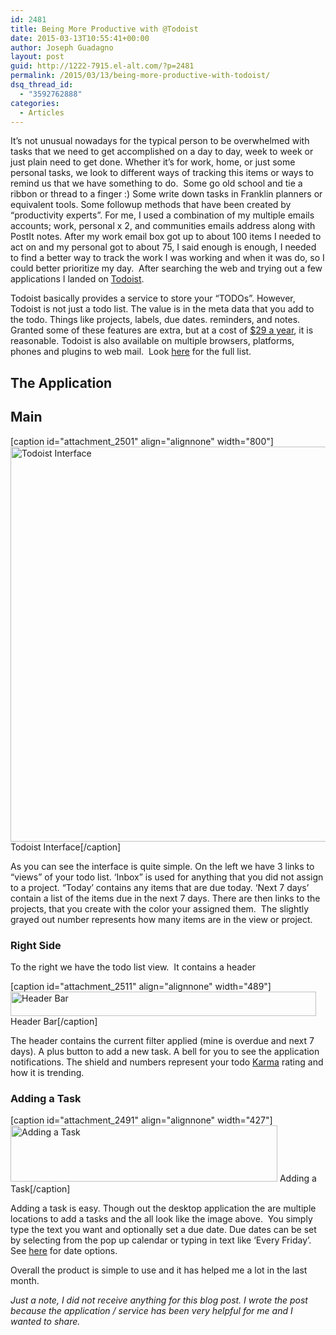 ```yaml
---
id: 2481
title: Being More Productive with @Todoist
date: 2015-03-13T10:55:41+00:00
author: Joseph Guadagno
layout: post
guid: http://1222-7915.el-alt.com/?p=2481
permalink: /2015/03/13/being-more-productive-with-todoist/
dsq_thread_id:
  - "3592762888"
categories:
  - Articles
---
```

It’s not unusual nowadays for the typical person to be overwhelmed with tasks that we need to get accomplished on a day to day, week to week or just plain need to get done. Whether it’s for work, home, or just some personal tasks, we look to different ways of tracking this items or ways to remind us that we have something to do.  Some go old school and tie a ribbon or thread to a finger :) Some write down tasks in Franklin planners or equivalent tools. Some followup methods that have been created by “productivity experts”. For me, I used a combination of my multiple emails accounts; work, personal x 2, and communities emails address along with PostIt notes. After my work email box got up to about 100 items I needed to act on and my personal got to about 75, I said enough is enough, I needed to find a better way to track the work I was working and when it was do, so I could better prioritize my day.  After searching the web and trying out a few applications I landed on <a href="http://www.todoist.com/" target="_blank">Todoist</a>.

Todoist basically provides a service to store your “TODOs”. However, Todoist is not just a todo list. The value is in the meta data that you add to the todo. Things like projects, labels, due dates. reminders, and notes.  Granted some of these features are extra, but at a cost of <a href="https://todoist.com/premium" target="_blank">$29 a year</a>, it is reasonable. Todoist is also available on multiple browsers, platforms, phones and plugins to web mail.  Look <a href="https://todoist.com/Help/Apps" target="_blank">here</a> for the full list.
<h2>The Application</h2>
<h2>Main</h2>
[caption id="attachment_2501" align="alignnone" width="800"]<a href="http://1222-7915.el-alt.com/wp-content/uploads/2015/03/Main.png"><img class="wp-image-2501 size-full" src="http://1222-7915.el-alt.com/wp-content/uploads/2015/03/Main.png" alt="Todoist Interface" width="800" height="632" /></a> Todoist Interface[/caption]

As you can see the interface is quite simple. On the left we have 3 links to “views” of your todo list. ‘Inbox” is used for anything that you did not assign to a project. “Today’ contains any items that are due today. ‘Next 7 days’ contain a list of the items due in the next 7 days. There are then links to the projects, that you create with the color your assigned them.  The slightly grayed out number represents how many items are in the view or project.
<h3>Right Side</h3>
To the right we have the todo list view.  It contains a header

[caption id="attachment_2511" align="alignnone" width="489"]<a href="http://1222-7915.el-alt.com/wp-content/uploads/2015/03/rightside.png"><img class="wp-image-2511 size-full" src="http://1222-7915.el-alt.com/wp-content/uploads/2015/03/rightside.png" alt="Header Bar" width="489" height="39" /></a> Header Bar[/caption]

The header contains the current filter applied (mine is overdue and next 7 days). A plus button to add a new task. A bell for you to see the application notifications. The shield and numbers represent your todo <a href="https://todoist.com/Help/Karma" target="_blank">Karma</a> rating and how it is trending.
<h3>Adding a Task</h3>
[caption id="attachment_2491" align="alignnone" width="427"]<a href="http://1222-7915.el-alt.com/wp-content/uploads/2015/03/addtask.png"><img class="wp-image-2491 size-full" src="http://1222-7915.el-alt.com/wp-content/uploads/2015/03/addtask.png" alt="Adding a Task" width="427" height="90" /></a> Adding a Task[/caption]

Adding a task is easy. Though out the desktop application the are multiple locations to add a tasks and the all look like the image above.  You simply type the text you want and optionally set a due date. Due dates can be set by selecting from the pop up calendar or typing in text like ‘Every Friday’.  See <a href="https://todoist.com/Help/DatesTimes" target="_blank">here</a> for date options.

Overall the product is simple to use and it has helped me a lot in the last month.

<em>Just a note, I did not receive anything for this blog post. I wrote the post because the application / service has been very helpful for me and I wanted to share.</em>